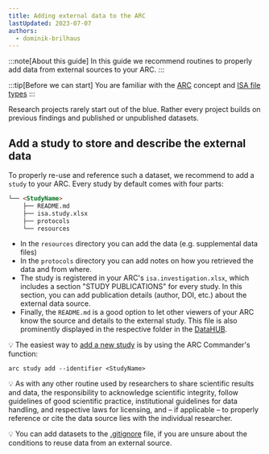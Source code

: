 ```yaml
---
title: Adding external data to the ARC
lastUpdated: 2023-07-07
authors:
  - dominik-brilhaus
---
```


:::note[About this guide]
In this guide we recommend routines to properly add data from external sources to your ARC.
:::

:::tip[Before we can start]
You are familiar with the [ARC](./../implementation/AnnotatedResearchContext.html) concept and [ISA file types](./isa_FileTypes.html)
:::

Research projects rarely start out of the blue. Rather every project builds on previous findings and published or unpublished datasets.

## Add a study to store and describe the external data

To properly re-use and reference such a dataset, we recommend to add a `study` to your ARC. Every study by default comes with four parts: 

```markdown
└── <StudyName>
    ├── README.md
    ├── isa.study.xlsx
    ├── protocols
    └── resources
```

- In the `resources` directory you can add the data (e.g. supplemental data files)
- In the `protocols` directory you can add notes on how you retrieved the data and from where.
- The study is registered in your ARC's `isa.investigation.xlsx`, which includes a section "STUDY PUBLICATIONS" for every study. In this section, you can add publication details (author, DOI, etc.) about the external data source.
- Finally, the `README.md` is a good option to let other viewers of your ARC know the source and details to the external study. This file is also prominently displayed in the respective folder in the [DataHUB](./../implementation/DataHub.html). 


:bulb: The easiest way to [add a new study](./../ArcCommanderManual/arc_isa_study.html) is by using the ARC Commander's function:
```
arc study add --identifier <StudyName>
``` 

:bulb: As with any other routine used by researchers to share scientific results and data, the responsibility to acknowledge scientific integrity, follow guidelines of good scientific practice, institutional guidelines for data handling, and respective laws for licensing, and &ndash; if applicable  &ndash; to properly reference or cite the data source lies with the individual researcher.

:bulb: You can add datasets to the [.gitignore](./arc_gitignore.html) file, if you are unsure about the conditions to reuse data from an external source. 